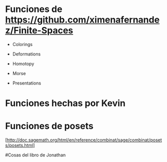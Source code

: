 # Funciones de https://github.com/ximenafernandez/Finite-Spaces

* Colorings

* Deformations

* Homotopy

* Morse

* Presentations

# Funciones hechas por Kevin

# Funciones de posets
[http://doc.sagemath.org/html/en/reference/combinat/sage/combinat/posets/posets.html]

#Cosas del libro de Jonathan

